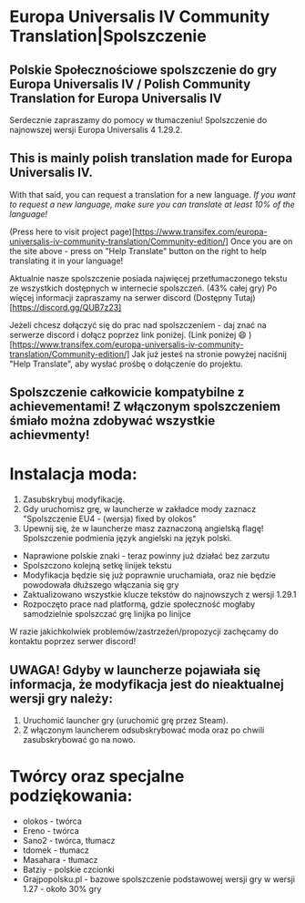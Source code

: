 # Europa Universalis IV Community Translation|Spolszczenie

## Polskie Społecznościowe spolszczenie do gry Europa Universalis IV / Polish Community Translation for Europa Universalis IV
Serdecznie zapraszamy do pomocy w tłumaczeniu!
Spolszczenie do najnowszej wersji Europa Universalis 4 1.29.2.

## This is mainly polish translation made for Europa Universalis IV.
With that said, you can request a translation for a new language.
*If you want to request a new language, make sure you can translate at least 10% of the language!*

(Press here to visit project page)[https://www.transifex.com/europa-universalis-iv-community-translation/Community-edition/]
Once you are on the site above - press on "Help Translate" button on the right to help translating it in your language!

Aktualnie nasze spolszczenie posiada najwięcej przetłumaczonego tekstu ze wszystkich dostępnych w internecie spolszczeń. (43% całej gry)
Po więcej informacji zapraszamy na serwer discord (Dostępny Tutaj)[https://discord.gg/QUB7z23]

Jeżeli chcesz dołączyć się do prac nad spolszczeniem - daj znać na serwerze discord i dołącz poprzez link poniżej.
(Link poniżej :smile: )[https://www.transifex.com/europa-universalis-iv-community-translation/Community-edition/]
Jak już jesteś na stronie powyżej naciśnij "Help Translate", aby wysłać prośbę o dołączenie do projektu.


## **Spolszczenie całkowicie kompatybilne z achievementami! Z włączonym spolszczeniem śmiało można zdobywać wszystkie achievmenty!**

# Instalacja moda:
1. Zasubskrybuj modyfikację.
2. Gdy uruchomisz grę, w launcherze w zakładce mody zaznacz "Spolszczenie EU4 - (wersja) fixed by olokos"
3. Upewnij się, że w launcherze masz zaznaczoną angielską flagę! Spolszczenie podmienia język angielski na język polski.

- Naprawione polskie znaki - teraz powinny już działać bez zarzutu
- Spolszczono kolejną setkę linijek tekstu
- Modyfikacja będzie się już poprawnie uruchamiała, oraz nie będzie powodowała dłuższego włączania się gry
- Zaktualizowano wszystkie klucze tekstów do najnowszych z wersji 1.29.1
- Rozpoczęto prace nad platformą, gdzie społeczność mogłaby samodzielnie spolszczać grę linijka po linijce

W razie jakichkolwiek problemów/zastrzeżeń/propozycji zachęcamy do kontaktu poprzez serwer discord!

## UWAGA! Gdyby w launcherze pojawiała się informacja, że modyfikacja jest do nieaktualnej wersji gry należy:
1. Uruchomić launcher gry (uruchomić grę przez Steam).
2. Z włączonym launcherem odsubskrybować moda oraz po chwili zasubskrybować go na nowo.

# Twórcy oraz specjalne podziękowania:
- olokos - twórca
- Ereno - twórca
- Sano2 - twórca, tłumacz
- tdomek - tłumacz
- Masahara - tłumacz
- Batziy - polskie czcionki
- Grajpopolsku.pl - bazowe spolszczenie podstawowej wersji gry w wersji 1.27 - około 30% gry
